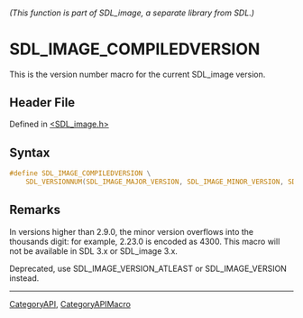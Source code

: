 ###### (This function is part of SDL_image, a separate library from SDL.)
# SDL_IMAGE_COMPILEDVERSION

This is the version number macro for the current SDL_image version.

## Header File

Defined in [<SDL_image.h>](https://github.com/libsdl-org/SDL_image/blob/SDL2/include/SDL_image.h)

## Syntax

```c
#define SDL_IMAGE_COMPILEDVERSION \
    SDL_VERSIONNUM(SDL_IMAGE_MAJOR_VERSION, SDL_IMAGE_MINOR_VERSION, SDL_IMAGE_PATCHLEVEL)
```

## Remarks

In versions higher than 2.9.0, the minor version overflows into the
thousands digit: for example, 2.23.0 is encoded as 4300. This macro will
not be available in SDL 3.x or SDL_image 3.x.

Deprecated, use SDL_IMAGE_VERSION_ATLEAST or SDL_IMAGE_VERSION instead.

----
[CategoryAPI](CategoryAPI), [CategoryAPIMacro](CategoryAPIMacro)

